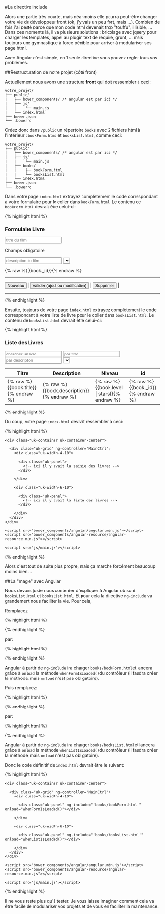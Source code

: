 #La directive include

Alors une partie très courte, mais néanmoins elle pourra peut-être changer votre vie de développeur front (ok, j'y vais un peu fort, mais ...). Combien de fois j'ai pesté parce que mon code html devenait trop "touffu", illisible, ... Dans ces moments là, il ya plusieurs solutions : bricolage avec jquery pour charger les templates, appel au plugin text de require, grunt, ... mais toujours une gymnastique à force pénible pour arriver à modulariser ses page html.

Avec Angular c'est simple, en 1 seule directive vous pouvez régler tous vos problèmes.

##Restructuration de notre projet (côté front)

Actuellement nous avons une structure **front** qui doit ressembler à ceci:


    votre_projet/
    ├── public/
    |   ├── bower_components/ /* angular est par ici */
    |   ├── js/
    |   |    └── main.js
    |   └── index.html
    ├── bower.json
    └── .bowerrc

Créez donc dans `/public` un répertoire `books` avec 2 fichiers html à l'intérieur : `bookForm.html` et `booksList.html`, comme ceci:

    votre_projet/
    ├── public/
    |   ├── bower_components/ /* angular est par ici */
    |   ├── js/
    |   |    └── main.js
    |   ├── books/
    |   |    ├── bookForm.html
    |   |    └── booksList.html
    |   └── index.html
    ├── bower.json
    └── .bowerrc

Dans votre page `index.html` extrayez complètement le code correspondant à votre formulaire pour le coller dans `bookForm.html`. Le contenu de `bookForm.html` devrait être celui-ci:

{% highlight html %}
<h3 class="uk-panel-title">Formulaire Livre</h3>

<form class="uk-form" name="bookForm" novalidate>
  <input ng-model="book.title" name="title" placeholder="titre du film" required>

  <span ng-show="bookForm.title.$error.required" class="uk-text-warning">Champs obligatoire</span>

  <input ng-model="book.description" placeholder="description du film">
  <select ng-model="book.level"
          ng-options="level for level in levels">
  </select>
  <p ng-model="book">{% raw %}{{book._id}}{% endraw %}</p>

  <hr>
  <button class="uk-button" ng-click="newBook()">Nouveau</button> |
  <button class="uk-button uk-button-primary" ng-disabled="bookForm.$invalid" ng-click="saveBook(book)">Valider (ajout ou modification)</button> |
  <button class="uk-button uk-button-danger" ng-click="deleteBook(book._id)">Supprimer</button> |
  <hr>

</form>
{% endhighlight %}

Ensuite, toujours de votre page `index.html` extrayez complètement le code correspondant à votre liste de livre pour le coller dans `booksList.html`. Le contenu de `booksList.html` devrait être celui-ci:

{% highlight html %}
<h3 class="uk-panel-title">Liste des Livres</h3>

<form class="uk-form">
  <input ng-model="search.$" placeholder="chercher un livre">
  <input ng-model="search.title" placeholder="par titre">
  <input ng-model="search.description" placeholder="par description">
  <select ng-model="search.level"
          ng-options="level for level in levels">
  </select>
</form>

<table class="uk-table uk-table-hover">
  <thead>
  <tr>
    <th>Titre</th>
    <th>Description</th>
    <th>Niveau</th>
    <th>id</th>
  </tr>
  </thead>

  <tbody ng-repeat="book in books | filter:search:strict" ng-click="selectBook(book)">

  <tr>
    <td>{% raw %}{{book.title}}{% endraw %}</td>
    <td>{% raw %}{{book.description}}{% endraw %}</td>
    <td>{% raw %}{{book.level | stars}}{% endraw %}</td>
    <td>{% raw %}{{book._id}}{% endraw %}</td>
  </tr>
  </tbody>
</table>
{% endhighlight %}

Du coup, votre page `index.html` devrait ressembler à ceci:

{% highlight html %}
<!DOCTYPE html>
<html>
  <head>
    <meta charset="UTF-8">
    <title>livres</title>
    <link rel="stylesheet" href="bower_components/uikit/dist/css/uikit.almost-flat.min.css" />
  </head>

  <body ng-app="booksApp" style="padding: 10px">

    <div class="uk-container uk-container-center">

      <div class="uk-grid" ng-controller="MainCtrl">
        <div class="uk-width-4-10">

          <div class="uk-panel">
            <!-- ici il y avait la saisie des livres -->
          </div>

        </div>

        <div class="uk-width-6-10">

          <div class="uk-panel">
            <!-- ici il y avait la liste des livres -->
          </div>

        </div>
      </div>
    </div>

    <script src="bower_components/angular/angular.min.js"></script>
    <script src="bower_components/angular-resource/angular-resource.min.js"></script>

    <script src="js/main.js"></script>

  </body>
</html>
{% endhighlight %}

Alors c'est tout de suite plus propre, mais ça marche forcément beaucoup moins bien ...

##La "magie" avec Angular

Nous devons juste nous contenter d'expliquer à Angular où sont `booksList.html` et `booksList.html`. Et pour cela la directive `ng-include` va grandement nous faciliter la vie. Pour cela,

Remplacez:

{% highlight html %}
<div class="uk-panel">
  <!-- ici il y avait la saisie des livres -->
</div>
{% endhighlight %}

par:

{% highlight html %}
<div class="uk-panel" ng-include="'books/bookForm.html'" onload="whenFormIsLoaded()"></div>
{% endhighlight %}

Angular à partir de `ng-include` ira charger `books/bookForm.html`et lancera grâce à `onload` la méthode `whenFormIsLoaded()`du contrôleur (il faudra créer la méthode, mais `onload` n'est pas obligatoire).

Puis remplacez:

{% highlight html %}
<div class="uk-panel">
  <!-- ici il y avait la liste des livres -->
</div>
{% endhighlight %}

par:

{% highlight html %}
<div class="uk-panel" ng-include="'books/booksList.html'" onload="whenListIsLoaded()"></div>
{% endhighlight %}

Angular à partir de `ng-include` ira charger `books/booksList.html`et lancera grâce à `onload` la méthode `whenListIsLoaded()`du contrôleur (il faudra créer la méthode, mais `onload` n'est pas obligatoire).

Donc le code définitif de `index.html` devrait être le suivant:

{% highlight html %}
<!DOCTYPE html>
<html>
  <head>
    <meta charset="UTF-8">
    <title>livres</title>
    <link rel="stylesheet" href="bower_components/uikit/dist/css/uikit.almost-flat.min.css" />
  </head>

  <body ng-app="booksApp" style="padding: 10px">

    <div class="uk-container uk-container-center">

      <div class="uk-grid" ng-controller="MainCtrl">
        <div class="uk-width-4-10">

          <div class="uk-panel" ng-include="'books/bookForm.html'" onload="whenFormIsLoaded()"></div>

        </div>

        <div class="uk-width-6-10">

          <div class="uk-panel" ng-include="'books/booksList.html'" onload="whenListIsLoaded()"></div>

        </div>
      </div>
    </div>

    <script src="bower_components/angular/angular.min.js"></script>
    <script src="bower_components/angular-resource/angular-resource.min.js"></script>

    <script src="js/main.js"></script>

  </body>
</html>
{% endhighlight %}

Il ne vous reste plus qu'à tester. Je vous laisse imaginer comment cela va être facile de modulariser vos projets et de vous en faciliter la maintenance.
